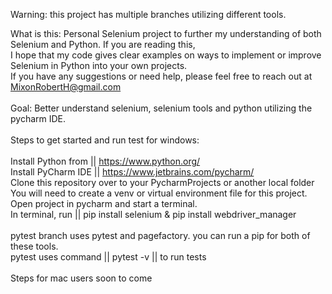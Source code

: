 Warning: this project has multiple branches utilizing different tools. <br>

What is this: Personal Selenium project to further my understanding of both Selenium and Python. If you are reading this,  <br>
I hope that my code gives clear examples on ways to implement or improve Selenium in Python into your own projects. <br>
If you have any suggestions or need help, please feel free to reach out at MixonRobertH@gmail.com  <br>
 <br>
Goal: Better understand selenium, selenium tools and python utilizing the pycharm IDE.  <br>
 <br>
Steps to get started and run test for windows:<br>
 <br>
Install Python from || https://www.python.org/<br>
Install PyCharm IDE || https://www.jetbrains.com/pycharm/<br>
Clone this repository over to your PycharmProjects or another local folder<br>
You will need to create a venv or virtual environment file for this project.<br>
Open project in pycharm and start a terminal.<br>
In terminal, run || pip install selenium & pip install webdriver_manager <br>
 <br>
pytest branch uses pytest and pagefactory. you can run a pip for both of these tools. <br>
pytest uses command || pytest -v || to run tests<br>
 <br>
Steps for mac users soon to come
